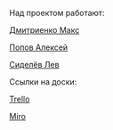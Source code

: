Над проектом работают:

[Дмитриенко Макс](https://github.com/maksBest262626)

[Попов Алексей](https://github.com/AlekseyPopov2000)

[Сиделёв Лев](https://github.com/vasvassiiid)

Ссылки на доски:

[Trello](https://trello.com/b/rKqM2RkE/keeping-track-of-biathlon-competition-statistics)

[Miro](https://miro.com/app/board/o9J_lOIZzk4=/)

